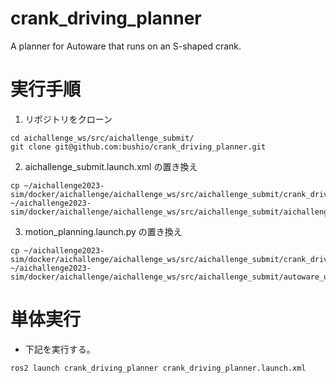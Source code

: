 # crank_driving_planner
A planner for Autoware that runs on an S-shaped crank.

# 実行手順
1. リポジトリをクローン
```
cd aichallenge_ws/src/aichallenge_submit/
git clone git@github.com:bushio/crank_driving_planner.git
```
2. aichallenge_submit.launch.xml の置き換え
```
cp ~/aichallenge2023-sim/docker/aichallenge/aichallenge_ws/src/aichallenge_submit/crank_driving_planner/launch/aichallenge_submit.launch.xml ~/aichallenge2023-sim/docker/aichallenge/aichallenge_ws/src/aichallenge_submit/aichallenge_submit_launch/launch/
```
3. motion_planning.launch.py の置き換え
```
cp ~/aichallenge2023-sim/docker/aichallenge/aichallenge_ws/src/aichallenge_submit/crank_driving_planner/launch/motion_planning.launch.py ~/aichallenge2023-sim/docker/aichallenge/aichallenge_ws/src/aichallenge_submit/autoware_universe_launch/tier4_planning_launch/launch/scenario_planning/lane_driving/motion_planning/
```

# 単体実行
- 下記を実行する。
```
ros2 launch crank_driving_planner crank_driving_planner.launch.xml
```
